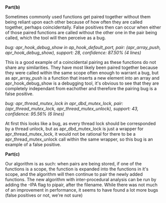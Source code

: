 **Part(b)**

Sometimes commonly used functions get paired together without them being reliant upon each other because of how often they are called together, perhaps coincidentally. False positives then can occur when either of those paired functions are called without the other one in the pair being called, which the tool will then perceive as a bug.


*bug: apr_hook_debug_show in ap_hook_default_port, pair: (apr_array_push, apr_hook_debug_show), support: 28, confidence: 87.50%
(4 lines)*

This is a good example of a coincidental pairing as these functions do not share any similarities. They have most likely been paired together because they were called within the same scope often enough to warrant a bug, but as apr_array_push is a function that inserts a new element into an array and apr_hook_debug_show is a debugging tool, it's obvious to see that they are completely independant from eachother and therefore the pairing bug is a false positive.

*bug: apr_thread_mutex_lock in apr_dbd_mutex_lock, pair: (apr_thread_mutex_lock, apr_thread_mutex_unlock), support: 43, confidence: 95.56%
(6 lines)*

At first this looks like a bug, as every thread lock should be corresponded by a thread unlock, but as apr_dbd_mutex_lock is just a wrapper for apr_thread_mutex_lock, it would not be rational for there to be a  apr_thread_mutex_unlock call within the same wrapper, so this bug is an example of a false positive.

**Part(c)**

Our algorithm is as such: when pairs are being stored, if one of the functions is a scope, the function is expanded into the functions in it's scope, and the algorithm will then continue to pair the newly added functions. The new algorithm with inter-procedural analysis can be run by adding the -IPA flag to pipair, after the filename.
While there was not much of an improvement in performance, it seems to have found a lot more bugs (false positives or not, we're not sure)

